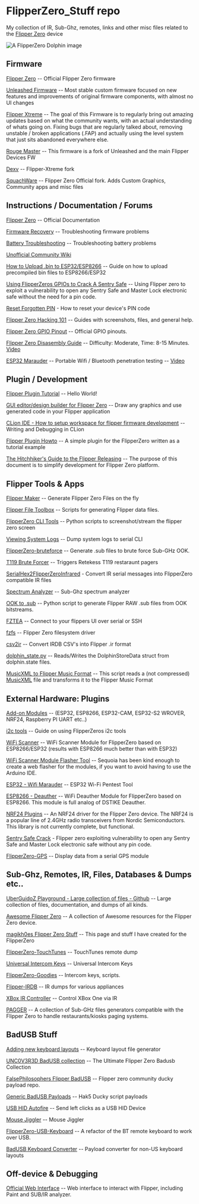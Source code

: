 # FlipperZero_Stuff repo
My collection of IR, Sub-Ghz, remotes, links and other misc files related to the [Flipper Zero](https://www.flipperzero.one/) device


![A FlipperZero Dolphin image](https://thumb.tildacdn.com/tild3139-3163-4538-b437-643239623131/-/resize/690x/-/format/webp/fpr_web_1.jpg)


## Firmware
[Flipper Zero](https://github.com/flipperdevices/flipperzero-firmware) -- Official Flipper Zero firmware

[Unleashed Firmware](https://github.com/DarkFlippers/unleashed-firmware) -- Most stable custom firmware focused on new features and improvements of original firmware components, with almost no UI changes

[Flipper Xtreme](https://github.com/ClaraCrazy/Flipper-Xtreme) -- The goal of this Firmware is to regularly bring out amazing updates based on what the community wants, with an actual understanding of whats going on. Fixing bugs that are regularly talked about, removing unstable / broken applications (.FAP) and actually using the level system that just sits abandoned everywhere else.

[Rouge Master](https://github.com/RogueMaster/flipperzero-firmware-wPlugins) -- This firmware is a fork of Unleashed and the main Flipper Devices FW

[Dexv](https://github.com/DXVVAY/Dexvmaster0) -- Flipper-Xtreme fork

[SquachWare](https://github.com/skizzophrenic/SquachWare-CFW) -- Flipper Zero Official fork. Adds Custom Graphics, Community apps and misc files

 
 
 
## Instructions / Documentation / Forums
[Flipper Zero](https://docs.flipperzero.one/)  -- Official Documentation

[Firmware Recovery](https://docs.flipperzero.one/basics/firmware-update/firmware-recovery) -- Troubleshooting firmware problems

[Battery Troubleshooting](https://cdn.flipperzero.one/self-repair-guide.pdf) -- Troubleshooting battery problems

[Unofficial Community Wiki](https://flipperzero.miraheze.org/wiki/Main_Page)

[How to Upload .bin to ESP32/ESP8266](https://github.com/SequoiaSan/Guide-How-To-Upload-bin-to-ESP8266-ESP32) -- Guide on how to upload precompiled bin files to ESP8266/ESP32

[Using FlipperZeros GPIOs to Crack A Sentry Safe](https://github.com/DarkFlippers/unleashed-firmware/blob/dev/documentation/SentrySafe.md) -- Using Flipper zero to exploit a vulnerability to open any Sentry Safe and Master Lock electronic safe without the need for a pin code.

[Reset Forgotten PIN](https://gist.github.com/djsime1/18d73b981249859f17aab3e2bfd2b600) - How to reset your device's PIN code

[Flipper Zero Hacking 101](https://flipper.pingywon.com/) --  Guides with screenshots, files, and general help.

[Flipper Zero GPIO Pinout](https://miro.com/app/board/uXjVO_LaYYI=/?moveToWidget=3458764522696947614&cot=10) -- Official GPIO pinouts.

[Flipper Zero Disasembly Guide](https://www.ifixit.com/Guide/Flipper+Zero+Disassembly/151455) -- Difficulty: Moderate, Time: 8-15 Minutes. [Video](https://youtu.be/38pHe7M4vl8)

[ESP32 Marauder](https://github.com/justcallmekoko/ESP32Marauder/wiki/flipper-zero) -- Portable Wifi / Bluetooth penetration testing -- [Video](https://youtu.be/_YLTpNo5xa0)


## Plugin / Development

[Flipper Plugin Tutorial](https://github.com/DroomOne/Flipper-Plugin-Tutorial) -- Hello World!

[ GUI editor/design builder for Flipper Zero](https://ilin.pt/stuff/fui-editor/) -- Draw any graphics and use generated code in your Flipper application

[CLion IDE - How to setup workspace for flipper firmware development](https://krasovs.ky/2022/11/01/flipper-zero-clion.html) -- Writing and Debugging in CLion

[Flipper Plugin Howto](https://github.com/csBlueChip/FlipperZero_plugin_howto) -- A simple plugin for the FlipperZero written as a tutorial example

[The Hitchhiker's Guide to the Flipper Releasing](https://gist.github.com/Th3Un1q3/233fa6900d13caa95c6383e53a92bed1) -- The purpose of this document is to simplify development for Flipper Zero platform.


## Flipper Tools & Apps
[Flipper Maker](https://flippermaker.github.io/) -- Generate Flipper Zero Files on the fly

[Flipper File Toolbox](https://github.com/evilpete/flipper_toolbox) -- Scripts for generating Flipper data files.

[FlipperZero CLI Tools](https://github.com/lomalkin/flipperzero-cli-tools) -- Python scripts to screenshot/stream the flipper zero screen

[Viewing System Logs](https://gist.github.com/jaflo/50c35c46f3ecada7a18c9e5cc203a3f8) -- Dump system logs to serial CLI

[FlipperZero-bruteforce](https://github.com/tobiabocchi/flipperzero-bruteforce) -- Generate .sub files to brute force Sub-GHz OOK.

[T119 Brute Forcer](https://github.com/xb8/t119bruteforcer) -- Triggers Retekess T119 restaraunt pagers

[SerialHex2FlipperZeroInfrared](https://github.com/maehw/SerialHex2FlipperZeroInfrared) - Convert IR serial messages into FlipperZero compatible IR files

[Spectrum Analyzer](https://github.com/jolcese/flipperzero-firmware/tree/spectrum/applications/spectrum_analyzer) -- Sub-Ghz spectrum analyzer

[OOK to .sub](https://gist.github.com/jinschoi/f39dbd82e4e3d99d32ab6a9b8dfc2f55) -- Python script to generate Flipper RAW .sub files from OOK bitstreams.

[FZTEA](https://github.com/jon4hz/fztea) -- Connect to your flippers UI over serial or SSH

[fzfs](https://github.com/dakhnod/fzfs) -- Flipper Zero filesystem driver

[csv2ir](https://github.com/Spexivus/csv2ir) -- Convert IRDB CSV's into Flipper .ir format

[dolphin_state.py](https://github.com/DroomOne/FlipperScripts) -- Reads/Writes the DolphinStoreData struct from dolphin.state files.

[MusicXML to Flipper Music Format](https://github.com/white-gecko/musicxml2fmf0) -- This script reads a (not compressed) [MusicXML](https://en.wikipedia.org/wiki/MusicXML) file and transforms it to the Flipper Music Format 

## External Hardware: Plugins

[Add-on Modules](https://github.com/UberGuidoZ/Flipper/tree/main/GPIO) -- (ESP32, ESP8266, ESP32-CAM, ESP32-S2 WROVER, NRF24, Raspberry PI UART etc..)


[i2c tools](https://github.com/DarkFlippers/unleashed-firmware/blob/dev/applications/external/flipper_i2ctools/README.md) -- Guide on using FlipperZeros i2c tools

[WiFi Scanner](https://github.com/SequoiaSan/FlipperZero-WiFi-Scanner_Module#readme) -- WiFi Scanner Module for FlipperZero based on ESP8266/ESP32 (results with ESP8266 much better than with ESP32)

[WiFi Scanner Module Flasher Tool](https://sequoiasan.github.io/FlipperZero-WiFi-Scanner_Module/) -- Sequoia has been kind enough to create a web flasher for the modules, if you want to avoid having to use the Arduino IDE.

[ESP32 - Wifi Marauder](https://github.com/UberGuidoZ/Flipper/tree/main/Wifi_DevBoard) -- ESP32 Wi-Fi Pentest Tool

[ESP8266 - Deauther](https://github.com/SequoiaSan/FlipperZero-Wifi-ESP8266-Deauther-Module#readme) --  WiFi Deauther Module for FlipperZero based on ESP8266. This module is full analog of DSTIKE Deauther. 

[NRF24 Plugins](https://github.com/DarkFlippers/unleashed-firmware/blob/dev/documentation/NRF24.md) -- An NRF24 driver for the Flipper Zero device. The NRF24 is a popular line of 2.4GHz radio transceivers from Nordic Semiconductors. This library is not currently complete, but functional.

[Sentry Safe Crack](https://github.com/H4ckd4ddy/flipperzero-sentry-safe-plugin) - Flipper zero exploiting vulnerability to open any Sentry Safe and Master Lock electronic safe without any pin code.

[FlipperZero-GPS](https://github.com/ezod/flipperzero-gps) -- Display data from a serial GPS module

[]()
[]()
[]()
[]()


## Sub-Ghz, Remotes, IR, Files, Databases & Dumps etc..

[UberGuidoZ Playground - Large collection of files - Github](https://github.com/UberGuidoZ/Flipper) -- Large collection of files, documentation, and dumps of all kinds.

[Awesome Flipper Zero](https://github.com/djsime1/awesome-flipperzero) -- A collection of Awesome resources for the Flipper Zero device.

[magikh0es Flipper Zero Stuff](https://github.com/magikh0e/FlipperZero_Stuff/) -- This page and stuff I have created for the FlipperZero

[FlipperZero-TouchTunes](https://github.com/jimilinuxguy/flipperzero-touchtunes) -- TouchTunes remote dump

[Universal Intercom Keys](https://github.com/GlUTEN-BASH/Flipper-Starnew) -- Universal Intercom Keys

[FlipperZero-Goodies](https://github.com/wetox-team/flipperzero-goodies) -- Intercom keys, scripts.

[Flipper-IRDB](https://github.com/logickworkshop/Flipper-IRDB) -- IR dumps for various appliances

[XBox IR Controller](https://github.com/gebeto/flipper-xbox-controller) -- Control XBox One via IR

[PAGGER](https://meoker.github.io/pagger/) -- A collection of Sub-GHz files generators compatible with the Flipper Zero to handle restaurants/kiosks paging systems.




## BadUSB Stuff

[Adding new keyboard layouts](https://github.com/dummy-decoy/flipperzero_badusb_kl) -- Keyboard layout file generator 

[UNC0V3R3D BadUSB collection](https://github.com/UNC0V3R3D/Flipper_Zero-BadUsb) -- The Ultimate Flipper Zero Badusb Collection

[FalsePhilosophers Flipper BadUSB](https://github.com/FalsePhilosopher/badusb) -- Flipper zero community ducky payload repo.

[Generic BadUSB Payloads](https://github.com/nocomp/Flipper_Zero_Badusb_hack5_payloads) -- Hak5 Ducky script payloads

[USB HID Autofire](https://github.com/pbek/usb_hid_autofire) -- Send left clicks as a USB HID Device

[Mouse Jiggler](https://github.com/MuddledBox/flipperzero-firmware/tree/Mouse_Jiggler/applications/mouse_jiggler) -- Mouse Jiggler

[FlipperZero-USB-Keyboard](https://github.com/huuck/FlipperZeroUSBKeyboard) -- A refactor of the BT remote keyboard to work over USB.

[BadUSB Keyboard Converter](http://helppox.com/badusbconvert.html) -- Payload converter for non-US keyboard layouts


## Off-device & Debugging

[Official Web Interface](https://lab.flipper.net/) -- Web interface to interact with Flipper, including Paint and SUB/IR analyzer.

